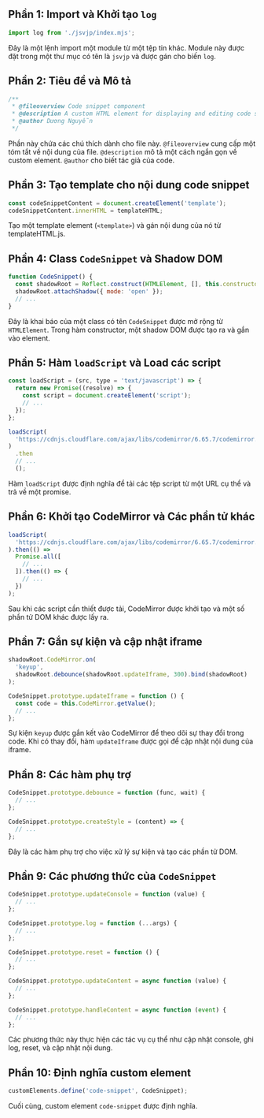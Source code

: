 ## Phần 1: Import và Khởi tạo `log`

```javascript
import log from './jsvjp/index.mjs';
```

Đây là một lệnh import một module từ một tệp tin khác. Module này được đặt trong một thư mục có tên là `jsvjp` và được gán cho biến `log`.

## Phần 2: Tiêu đề và Mô tả

```javascript
/**
 * @fileoverview Code snippet component
 * @description A custom HTML element for displaying and editing code snippets.
 * @author Dương Nguyễn
 */
```

Phần này chứa các chú thích dành cho file này. `@fileoverview` cung cấp một tóm tắt về nội dung của file. `@description` mô tả một cách ngắn gọn về custom element. `@author` cho biết tác giả của code.

## Phần 3: Tạo template cho nội dung code snippet

```javascript
const codeSnippetContent = document.createElement('template');
codeSnippetContent.innerHTML = templateHTML;
```

Tạo một template element (`<template>`) và gán nội dung của nó từ templateHTML.js.

## Phần 4: Class `CodeSnippet` và Shadow DOM

```javascript
function CodeSnippet() {
  const shadowRoot = Reflect.construct(HTMLElement, [], this.constructor);
  shadowRoot.attachShadow({ mode: 'open' });
  // ...
}
```

Đây là khai báo của một class có tên `CodeSnippet` được mở rộng từ `HTMLElement`. Trong hàm constructor, một shadow DOM được tạo ra và gắn vào element.

## Phần 5: Hàm `loadScript` và Load các script

```javascript
const loadScript = (src, type = 'text/javascript') => {
  return new Promise((resolve) => {
    const script = document.createElement('script');
    // ...
  });
};

loadScript(
  'https://cdnjs.cloudflare.com/ajax/libs/codemirror/6.65.7/codemirror.min.js'
)
  .then
  // ...
  ();
```

Hàm `loadScript` được định nghĩa để tải các tệp script từ một URL cụ thể và trả về một promise.

## Phần 6: Khởi tạo CodeMirror và Các phần tử khác

```javascript
loadScript(
  'https://cdnjs.cloudflare.com/ajax/libs/codemirror/6.65.7/codemirror.min.js'
).then(() =>
  Promise.all([
    // ...
  ]).then(() => {
    // ...
  })
);
```

Sau khi các script cần thiết được tải, CodeMirror được khởi tạo và một số phần tử DOM khác được lấy ra.

## Phần 7: Gắn sự kiện và cập nhật iframe

```javascript
shadowRoot.CodeMirror.on(
  'keyup',
  shadowRoot.debounce(shadowRoot.updateIframe, 300).bind(shadowRoot)
);

CodeSnippet.prototype.updateIframe = function () {
  const code = this.CodeMirror.getValue();
  // ...
};
```

Sự kiện `keyup` được gắn kết vào CodeMirror để theo dõi sự thay đổi trong code. Khi có thay đổi, hàm `updateIframe` được gọi để cập nhật nội dung của iframe.

## Phần 8: Các hàm phụ trợ

```javascript
CodeSnippet.prototype.debounce = function (func, wait) {
  // ...
};

CodeSnippet.prototype.createStyle = (content) => {
  // ...
};
```

Đây là các hàm phụ trợ cho việc xử lý sự kiện và tạo các phần tử DOM.

## Phần 9: Các phương thức của `CodeSnippet`

```javascript
CodeSnippet.prototype.updateConsole = function (value) {
  // ...
};

CodeSnippet.prototype.log = function (...args) {
  // ...
};

CodeSnippet.prototype.reset = function () {
  // ...
};

CodeSnippet.prototype.updateContent = async function (value) {
  // ...
};

CodeSnippet.prototype.handleContent = async function (event) {
  // ...
};
```

Các phương thức này thực hiện các tác vụ cụ thể như cập nhật console, ghi log, reset, và cập nhật nội dung.

## Phần 10: Định nghĩa custom element

```javascript
customElements.define('code-snippet', CodeSnippet);
```

Cuối cùng, custom element `code-snippet` được định nghĩa.
